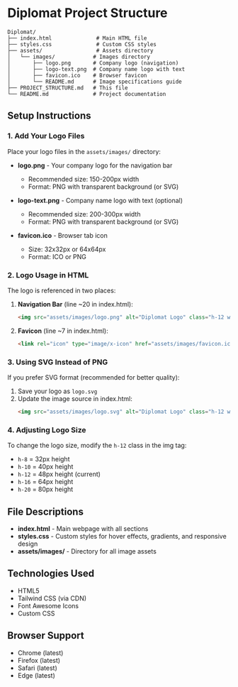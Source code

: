# Diplomat Project Structure

```
Diplomat/
├── index.html              # Main HTML file
├── styles.css              # Custom CSS styles
├── assets/                 # Assets directory
│   └── images/            # Images directory
│       ├── logo.png       # Company logo (navigation)
│       ├── logo-text.png  # Company name logo with text
│       ├── favicon.ico    # Browser favicon
│       └── README.md      # Image specifications guide
├── PROJECT_STRUCTURE.md   # This file
└── README.md              # Project documentation
```

## Setup Instructions

### 1. Add Your Logo Files

Place your logo files in the `assets/images/` directory:

- **logo.png** - Your company logo for the navigation bar
  - Recommended size: 150-200px width
  - Format: PNG with transparent background (or SVG)
  
- **logo-text.png** - Company name logo with text (optional)
  - Recommended size: 200-300px width
  - Format: PNG with transparent background (or SVG)
  
- **favicon.ico** - Browser tab icon
  - Size: 32x32px or 64x64px
  - Format: ICO or PNG

### 2. Logo Usage in HTML

The logo is referenced in two places:

1. **Navigation Bar** (line ~20 in index.html):
   ```html
   <img src="assets/images/logo.png" alt="Diplomat Logo" class="h-12 w-auto">
   ```

2. **Favicon** (line ~7 in index.html):
   ```html
   <link rel="icon" type="image/x-icon" href="assets/images/favicon.ico">
   ```

### 3. Using SVG Instead of PNG

If you prefer SVG format (recommended for better quality):

1. Save your logo as `logo.svg`
2. Update the image source in index.html:
   ```html
   <img src="assets/images/logo.svg" alt="Diplomat Logo" class="h-12 w-auto">
   ```

### 4. Adjusting Logo Size

To change the logo size, modify the `h-12` class in the img tag:
- `h-8` = 32px height
- `h-10` = 40px height
- `h-12` = 48px height (current)
- `h-16` = 64px height
- `h-20` = 80px height

## File Descriptions

- **index.html** - Main webpage with all sections
- **styles.css** - Custom styles for hover effects, gradients, and responsive design
- **assets/images/** - Directory for all image assets

## Technologies Used

- HTML5
- Tailwind CSS (via CDN)
- Font Awesome Icons
- Custom CSS

## Browser Support

- Chrome (latest)
- Firefox (latest)
- Safari (latest)
- Edge (latest)
